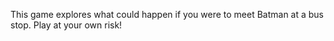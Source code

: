 This game explores what could happen if you were to meet Batman at a bus stop. Play at your own risk!